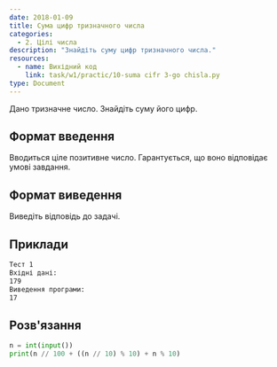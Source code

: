 ```yaml
---
date: 2018-01-09
title: Сума цифр тризначного числа
categories:
  - 2. Цілі числа
description: "Знайдіть суму цифр тризначного числа."
resources:
  - name: Вихідний код
    link: task/w1/practic/10-suma cifr 3-go chisla.py
type: Document
---
```


Дано тризначне число. Знайдіть суму його цифр.

## Формат введення

Вводиться ціле позитивне число. Гарантується, що воно відповідає умові завдання.

## Формат виведення

Виведіть відповідь до задачі.

## Приклади

```bash
Тест 1
Вхідні дані:
179
Виведення програми:
17
```

## Розв'язання

```python
n = int(input())
print(n // 100 + ((n // 10) % 10) + n % 10)
```